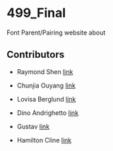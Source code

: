 # 499_Final
Font Parent/Pairing website about 

## Contributors

- Raymond Shen [link](https://github.com/Raymondshen/499_Final)
- Chunjia Ouyang [link](https://github.com/chunjiaouyang/499_Final)
- Lovisa Berglund [link](https://github.com/lovisabe/499_Final)
- Dino Andrighetto [link](https://github.com/andridino/499_Final)
- Gustav [link](https://github.com/mannenpag/499_Final)

- Hamilton Cline [link](https://github.com/bronkula/499_Final)
